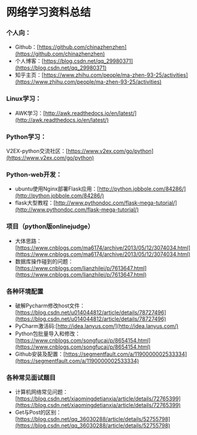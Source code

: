 # 网络学习资料总结  
### 个人向：
- Github：[https://github.com/chinazhenzhen](https://github.com/chinazhenzhen)  
- 个人博客：[https://blog.csdn.net/qq_29980371](https://blog.csdn.net/qq_29980371)  
- 知乎主页：[https://www.zhihu.com/people/ma-zhen-93-25/activities](https://www.zhihu.com/people/ma-zhen-93-25/activities)  


### Linux学习： 
- AWK学习：[http://awk.readthedocs.io/en/latest/](http://awk.readthedocs.io/en/latest/)  

### Python学习：  
V2EX-python交流社区：[https://www.v2ex.com/go/python](https://www.v2ex.com/go/python)  




### Python-web开发： 
- ubuntu使用Nginx部署Flask应用：[http://python.jobbole.com/84286/](http://python.jobbole.com/84286/)  
- flask大型教程：[http://www.pythondoc.com/flask-mega-tutorial/](http://www.pythondoc.com/flask-mega-tutorial/)  


### 项目（python版onlinejudge） 
- 大体思路：[https://www.cnblogs.com/ma6174/archive/2013/05/12/3074034.html](https://www.cnblogs.com/ma6174/archive/2013/05/12/3074034.html)  
- 数据库操作碰到的问题：[https://www.cnblogs.com/lianzhilei/p/7613647.html](https://www.cnblogs.com/lianzhilei/p/7613647.html)  


### 各种环境配置  
- 破解Pycharm修改host文件：[https://blog.csdn.net/u014044812/article/details/78727496](https://blog.csdn.net/u014044812/article/details/78727496)  
- PyCharm激活码:[http://idea.lanyus.com/](http://idea.lanyus.com/)  
- Python包批量导入和修改：[https://www.cnblogs.com/songfucai/p/8654154.html](https://www.cnblogs.com/songfucai/p/8654154.html)  
- Github安装及配置：[https://segmentfault.com/a/1190000002533334](https://segmentfault.com/a/1190000002533334) 




### 各种常见面试题目  
- 计算机网络常见问题：[https://blog.csdn.net/xiaomingdetianxia/article/details/72765399](https://blog.csdn.net/xiaomingdetianxia/article/details/72765399)  
- Get与Post的区别：[https://blog.csdn.net/qq_36030288/article/details/52755798](https://blog.csdn.net/qq_36030288/article/details/52755798)  



